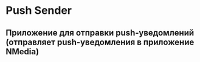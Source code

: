# Push Sender
## Приложение для отправки push-уведомлений (отправляет push-уведомления в приложение NMedia)